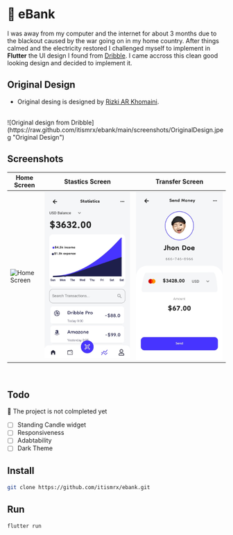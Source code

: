 # 🏦 eBank


I was away from my computer and the internet for about 3 months due to the blackout caused by the war going on in my home country. After things calmed and the electricity restored I challenged myself to implement in **Flutter** the UI design I found from [Dribble](https://dribbble.com/shots/16682506-Payoo-Mobile-App "Dribble"). I came accross this clean good looking design and decided to implement it. 
## Original Design
* Original desing is designed by [Rizki AR Khomaini](https://dribbble.com/Rizki_blank "Rizki AR Khomaini").
<br>
![Original design from Dribble](https://raw.github.com/itismrx/ebank/main/screenshots/OriginalDesign.jpeg "Original Design")
<br>

## Screenshots

| Home Screen | Stastics Screen | Transfer Screen |
|-------|-----|-------|
|![Home Screen](https://raw.github.com/itismrx/ebank/main/screenshots/HomeScreen.jpg "Home Screen")|![Stastics Screen](screenshots/StasticsScreen.jpg "Stastics Screen")| ![Transfer Screen](screenshots/TransferScreen.jpg "Transfer Screen")

<br>



## Todo
🚧 The project is not colmpleted yet
* [ ] Standing Candle widget
* [ ] Responsiveness
* [ ] Adabtability
* [ ] Dark Theme

## Install
```bash
git clone https://github.com/itismrx/ebank.git
```

## Run
```bash
flutter run
```
